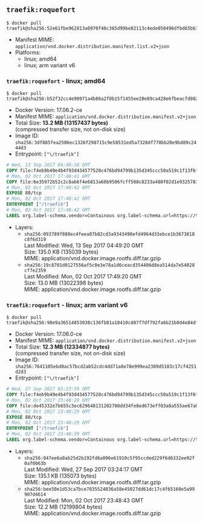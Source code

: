 ## `traefik:roquefort`

```console
$ docker pull traefik@sha256:52e61fbe962813a0970f48c365d99be82113c4ede050496dfbd65bb7c89f6043
```

-	Manifest MIME: `application/vnd.docker.distribution.manifest.list.v2+json`
-	Platforms:
	-	linux; amd64
	-	linux; arm variant v6

### `traefik:roquefort` - linux; amd64

```console
$ docker pull traefik@sha256:b52f32cc4e90971a4b86a2f0b15f1455ee28e89ca428e6fbeacfd802ace9b77f
```

-	Docker Version: 17.06.2-ce
-	Manifest MIME: `application/vnd.docker.distribution.manifest.v2+json`
-	Total Size: **13.2 MB (13157437 bytes)**  
	(compressed transfer size, not on-disk size)
-	Image ID: `sha256:3df885fea2506ec1326f298715c9e58531ed5a7328df778bb20e9bd89c2444d3`
-	Entrypoint: `["\/traefik"]`

```dockerfile
# Wed, 13 Sep 2017 04:48:38 GMT
COPY file:f4eb9b49e4b4f93d434577528c476bd94799b135d345ccc50a519c1f13f6f97a in /etc/ssl/certs/ 
# Mon, 02 Oct 2017 17:48:41 GMT
COPY file:6e35972b52c2c8ab6f4e6813a60b9506fcff508c8233a480f02d1e93257811b3 in / 
# Mon, 02 Oct 2017 17:48:42 GMT
EXPOSE 80/tcp
# Mon, 02 Oct 2017 17:48:42 GMT
ENTRYPOINT ["/traefik"]
# Mon, 02 Oct 2017 17:48:42 GMT
LABEL org.label-schema.vendor=Containous org.label-schema.url=https://traefik.io org.label-schema.name=Traefik org.label-schema.description=A modern reverse-proxy org.label-schema.version=v1.4.0-rc4 org.label-schema.docker.schema-version=1.0
```

-	Layers:
	-	`sha256:093789f888ec4feea87b82cd3a9343498efd4964d33ebce1b3673818c8f6d319`  
		Last Modified: Wed, 13 Sep 2017 04:49:20 GMT  
		Size: 135.0 KB (135039 bytes)  
		MIME: application/vnd.docker.image.rootfs.diff.tar.gzip
	-	`sha256:19c8701d0127556af5c0e3e78a1d6ceacd354406d8ea514da7e54028cf7e2359`  
		Last Modified: Mon, 02 Oct 2017 17:49:20 GMT  
		Size: 13.0 MB (13022398 bytes)  
		MIME: application/vnd.docker.image.rootfs.diff.tar.gzip

### `traefik:roquefort` - linux; arm variant v6

```console
$ docker pull traefik@sha256:98e9a36514853038c136fb81a10410cd87f7df792fa6b21b0d4e84df538a83f0
```

-	Docker Version: 17.06.0-ce
-	Manifest MIME: `application/vnd.docker.distribution.manifest.v2+json`
-	Total Size: **12.3 MB (12334877 bytes)**  
	(compressed transfer size, not on-disk size)
-	Image ID: `sha256:7641105ebd0ac57bcd2ab52cdc4dd71a8e78e999ea2389d5103c17cf4251d2d3`
-	Entrypoint: `["\/traefik"]`

```dockerfile
# Wed, 27 Sep 2017 03:23:59 GMT
COPY file:f4eb9b49e4b4f93d434577528c476bd94799b135d345ccc50a519c1f13f6f97a in /etc/ssl/certs/ 
# Mon, 02 Oct 2017 23:48:29 GMT
COPY file:de45332e7b655c3ec629648131202700dd34fe8ed673eff03a8a555ae67a05bf in / 
# Mon, 02 Oct 2017 23:48:29 GMT
EXPOSE 80/tcp
# Mon, 02 Oct 2017 23:48:29 GMT
ENTRYPOINT ["/traefik"]
# Mon, 02 Oct 2017 23:48:29 GMT
LABEL org.label-schema.vendor=Containous org.label-schema.url=https://traefik.io org.label-schema.name=Traefik org.label-schema.description=A modern reverse-proxy org.label-schema.version=v1.4.0-rc4 org.label-schema.docker.schema-version=1.0
```

-	Layers:
	-	`sha256:047ee6a8ab25d2b192fd6a096e61910c5f95ccded229f6d6332ee92f0af0063b`  
		Last Modified: Wed, 27 Sep 2017 03:24:17 GMT  
		Size: 135.1 KB (135073 bytes)  
		MIME: application/vnd.docker.image.rootfs.diff.tar.gzip
	-	`sha256:bee50e1d53ca7bce7835524836a58e45027dd61dc17c4f65160e5a99907d4614`  
		Last Modified: Mon, 02 Oct 2017 23:48:43 GMT  
		Size: 12.2 MB (12199804 bytes)  
		MIME: application/vnd.docker.image.rootfs.diff.tar.gzip
